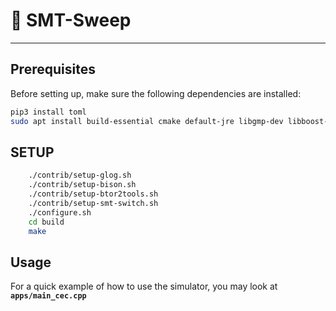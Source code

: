 # 🚀 SMT-Sweep
---

## Prerequisites

Before setting up, make sure the following dependencies are installed:

```bash
pip3 install toml
sudo apt install build-essential cmake default-jre libgmp-dev libboost-all-dev libgflags-dev
```

## SETUP

```bash
    ./contrib/setup-glog.sh
    ./contrib/setup-bison.sh
    ./contrib/setup-btor2tools.sh
    ./contrib/setup-smt-switch.sh
    ./configure.sh
    cd build
    make
```

## Usage

For a quick example of how to use the simulator, you may look at **`apps/main_cec.cpp`**
